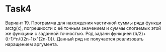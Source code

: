 # Task4
Вариант 19.
Программа для нахождения частичной суммы ряда функци arctg(x), погрешности с её точным значением и суммы слогаемых этой же функциии с заданной точностью.
Ряд заданн функцией (π/2)+((-1)^n/((2n-1)x^(2n-1))).
Данный ряд не получается реализовать наращением аргумента.
